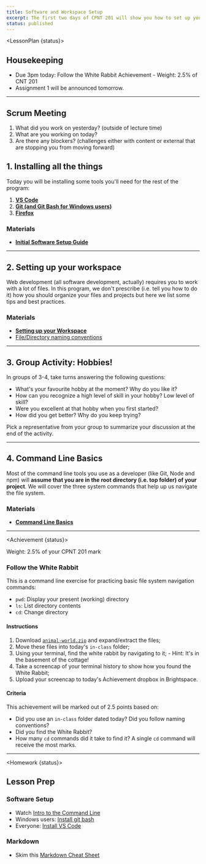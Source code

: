 ```yaml
---
title: Software and Workspace Setup
excerpt: The first two days of CPNT 201 will show you how to set up your file folders (i.e. your workspace) and software so we can hit the ground running for HTML and CSS next week!
status: published
---
```


<script>
	import Homework from "$lib/components/Homework.svelte";
	import LessonPlan from "$lib/components/LessonPlan.svelte";
	import Achievement from "$lib/components/Achievement.svelte";
</script>

<LessonPlan {status}>

<h2>Housekeeping</h2>

- Due 3pm today: Follow the White Rabbit Achievement
		- Weight: 2.5% of CNT 201
- Assignment 1 will be announced tomorrow.

---
<h2>Scrum Meeting</h2>

1. What did you work on yesterday? (outside of lecture time)
2. What are you working on today?
3. Are there any blockers? (challenges either with content or external that are stopping you from moving forward)

<h2>1. Installing all the things</h2>

Today you will be installing some tools you'll need for the rest of the program:

1. **[VS Code](https://code.visualstudio.com/)**
2. **[Git (and Git Bash for Windows users)](https://www.atlassian.com/git/tutorials/git-bash)**
3. **[Firefox](https://www.mozilla.org/en-CA/firefox/new/)**

### Materials
- **[Initial Software Setup Guide](/posts/initial-software-setup)**

---

<h2>2. Setting up your workspace</h2>

Web development (all software development, actually) requires you to work with a lot of files. In this program, we don't prescribe (i.e. tell you how to do it) how you should organize your files and projects but here we list some tips and best practices.

### Materials
- **[Setting up your Workspace](/posts/setting-up-your-workspace)**
- [File/Directory naming conventions](/posts/naming-conventions-files-directories)

---

<h2>3. Group Activity: Hobbies!</h2>

In groups of 3-4, take turns answering the following questions:
- What's your favourite hobby at the moment? Why do you like it?
- How can you recognize a high level of skill in your hobby? Low level of skill?
- Were you excellent at that hobby when you first started?
- How did you get better? Why do you keep trying?

Pick a representative from your group to summarize your discussion at the end of the activity.

---

<h2>4. Command Line Basics</h2>

Most of the command line tools you use as a developer (like Git, Node and npm) will **assume that you are in the root directory (i.e. top folder) of your project**. We will cover the three system commands that help up us navigate the file system.

### Materials
- **[Command Line Basics](/posts/command-line-basics)**

</LessonPlan>

---

<Achievement {status}>

Weight: 2.5% of your CPNT 201 mark

### Follow the White Rabbit
This is a command line exercise for practicing basic file system navigation commands:
- `pwd`: Display your present (working) directory
- `ls`: List directory contents
- `cd`: Change directory

#### Instructions
1. Download [`animal-world.zip`](/files/animal-world.zip) and expand/extract the files;
2. Move these files into today's `in-class` folder;
3. Using your terminal, find the white rabbit by navigating to it;
		- Hint: It's in the basement of the cottage!
4. Take a screencap of your terminal history to show how you found the White Rabbit;
5. Upload your screencap to today's Achievement dropbox in Brightspace.

#### Criteria
This achievement will be marked out of 2.5 points based on:
- Did you use an `in-class` folder dated today? Did you follow naming conventions?
- Did you find the White Rabbit?
- How many `cd` commands did it take to find it? A single `cd` command will receive the most marks.

</Achievement>

---

<Homework {status}>

<h2>Lesson Prep</h2>

### Software Setup
- Watch [Intro to the Command Line](https://www.youtube.com/watch?v=7tPZM5gwxtE)
- Windows users: [Install git bash](https://www.atlassian.com/git/tutorials/git-bash)
- Everyone: [Install VS Code](https://code.visualstudio.com/)

### Markdown
- Skim this [Markdown Cheat Sheet](https://www.markdownguide.org/cheat-sheet/)

</Homework>